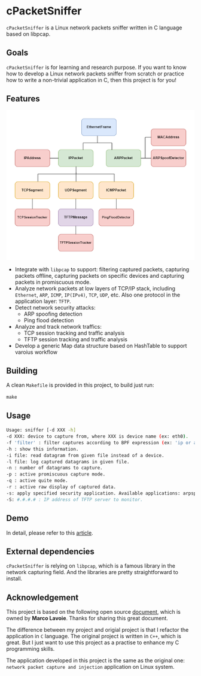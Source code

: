 # cPacketSniffer

`cPacketSniffer` is a Linux network packets sniffer written in C language based on libpcap. 

## Goals

`cPacketSniffer` is for learning and research purpose. If you want to know how to develop a Linux network packets sniffer from scratch or practice how to write a non-trivial application in C, then this project is for you!

## Features
<p align="center">
<img src="cPacketSniffer.png" title="cPacketSniffer modules" width="600px" height="400px">
</p>

- Integrate with `libpcap` to support: filtering captured packets, capturing packets offline, capturing packets on specific devices and capturing packets in promiscuous mode.
- Analyze network packets at low layers of TCP/IP stack, including `Ethernet`, `ARP`, `ICMP`, `IP(IPv4)`, `TCP`, `UDP`, etc. Also one protocol in the application layer: `TFTP`. 
- Detect network security attacks:
    - ARP spoofing detection
    - Ping flood detection
- Analyze and track network traffics:
    - TCP session tracking and traffic analysis
    - TFTP session tracking and traffic analysis
- Develop a generic Map data structure based on HashTable to support varoius workflow


## Building

A clean `Makefile` is provided in this project, to build just run:

`make`

## Usage

```sh
Usage: sniffer [-d XXX -h]
-d XXX: device to capture from, where XXX is device name (ex: eth0).
-f 'filter' : filter captures according to BPF expression (ex: 'ip or arp').
-h : show this information.
-i file: read datagram from given file instead of a device.
-l file: log captured datagrams in given file.
-n : number of datagrams to capture.
-p : active promiscuous capture mode.
-q : active quite mode.
-r : active raw display of captured data.
-s: apply specified security application. Available applications: arpspoof, pingflood, tcptrack, tftptrack.
-S: #.#.#.# : IP address of TFTP server to monitor.
```

## Demo

In detail, please refer to this [article](https://organicprogrammer.com/2022/07/22/CPacketSniffer/).

## External dependencies
`cPacketSniffer` is relying on `libpcap`, which is a famous library in the network capturing field. And the libraries are pretty straightforward to install.

## Acknowledgement
This project is based on the following open source [document](http://tcpip.marcolavoie.ca/index.html), which is owned by **Marco Lavoie**. Thanks for sharing this great document. 

The difference between my project and origial project is that I refactor the application in `C` language. The original project is written in `C++`, which is great. But I just want to use this project as a practise to enhance my C programming skills. 

The application developed in this project is the same as the original one: `network packet capture and injection` application on Linux system. 



